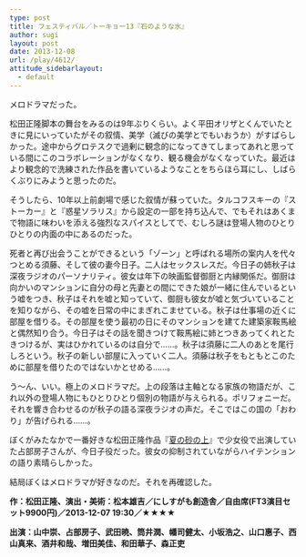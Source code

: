 ```yaml
---
type: post
title: フェスティバル／トーキョー13『石のような水』
author: sugi
layout: post
date: 2013-12-08
url: /play/4612/
attitude_sidebarlayout:
  - default
---
```

メロドラマだった。

松田正隆脚本の舞台をみるのは9年ぶりくらい。よく平田オリザとくんでいたときに見にいっていたがその叙情、美学（滅びの美学とでもいおうか）がすばらしかった。途中からグロテスクで過剰に観念的になってきてしまってあれと思っている間にこのコラボレーションがなくなり、観る機会がなくなっていた。最近はより観念的で洗練された作品を書いているようなことをちらほら耳にし、しばらくぶりにみようと思ったのだ。

そうしたら、10年以上前劇場で感じた叙情が蘇っていた。タルコフスキーの『ストーカー』と『惑星ソラリス』から設定の一部を持ち込んで、でもそれはあくまで物語に味わいを添える強烈なスパイスとしてで、むしろ謎は登場人物のひとりひとりの内面の中にあるのだった。

死者と再び出会うことができるという「ゾーン」と呼ばれる場所の案内人を代々つとめる須藤、そして彼の妻今日子。二人はセックスレスだ。今日子の姉秋子は深夜ラジオのパーソナリティ。彼女は年下の映画監督御厨と内縁関係だ。御厨は向かいのマンションに自分の母と先妻との間にできた娘が一緒に住んでいるという嘘をつき、秋子はそれを嘘と知っていて、御厨も彼女が嘘と気づいていることを知りながら、その嘘を日常の中にまぎれこませている。秋子は仕事場の近くに部屋を借りる。その部屋を使う最初の日にそのマンションを建てた建築家鞍馬絵と偶然知り合う。今日子はその話を聞きつけて鞍馬絵に姉とつきあってくれとたきつけるが、実はひかれているのは自分で……。秋子は須藤に二人のあとを尾行しろという。秋子の新しい部屋に入っていく二人。須藤は秋子をもともとこのために部屋を借りたのではないかとせめる……。

う〜ん、いい。極上のメロドラマだ。上の段落は主軸となる家族の物語だが、これ以外の登場人物にもひとりひとり個別の物語が与えられる。ポリフォニーだ。それを響き合わせるのが秋子の語る深夜ラジオの声だ。そこではこの国の「おわり」が告げられる……。

ぼくがみたなかで一番好きな松田正隆作品『<a href="http://asharpminor.com/play/10/" onclick="_gaq.push(['_trackEvent', 'outbound-article', 'http://asharpminor.com/play/10/', '夏の砂の上']);" title="青年団プロジュース『夏の砂の上』">夏の砂の上</a>』で少女役で出演していた占部房子さんが、今日子役だった。彼女の抑制されていながらハイテンションの語り素晴らしかった。

結局ぼくはメロドラマが好きなのだ。それを再確認した。

**作：松田正隆、演出・美術：松本雄吉／にしすがも創造舎／自由席(FT3演目セット9900円)／2013-12-07 19:30／★★★★**

**出演：山中崇、占部房子、武田暁、筒井潤、幡司健太、小坂浩之、山口惠子、西山真来、酒井和哉、増田美佳、和田華子、森正吏**
